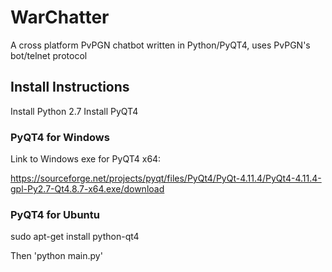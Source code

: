 # WarChatter
A cross platform PvPGN chatbot written in Python/PyQT4, uses PvPGN's bot/telnet protocol

## Install Instructions
Install Python 2.7
Install PyQT4

### PyQT4 for Windows

Link to Windows exe for PyQT4 x64:

  https://sourceforge.net/projects/pyqt/files/PyQt4/PyQt-4.11.4/PyQt4-4.11.4-gpl-Py2.7-Qt4.8.7-x64.exe/download

### PyQT4 for Ubuntu

  sudo apt-get install python-qt4

Then 'python main.py'
